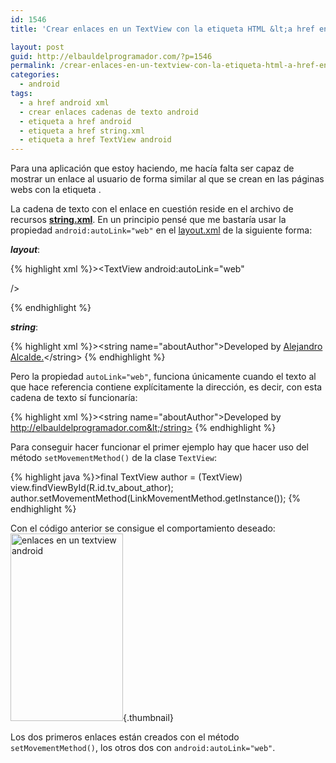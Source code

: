 ```yaml
---
id: 1546
title: 'Crear enlaces en un TextView con la etiqueta HTML &lt;a href en Android'

layout: post
guid: http://elbauldelprogramador.com/?p=1546
permalink: /crear-enlaces-en-un-textview-con-la-etiqueta-html-a-href-en-android/
categories:
  - android
tags:
  - a href android xml
  - crear enlaces cadenas de texto android
  - etiqueta a href android
  - etiqueta a href string.xml
  - etiqueta a href TextView android
---
```

Para una aplicación que estoy haciendo, me hacía falta ser capaz de mostrar un enlace al usuario de forma similar al que se crean en las páginas webs con la etiqueta *<a href=&#8221;&#8221;></a>*. 

La cadena de texto con el enlace en cuestión reside en el archivo de recursos **[string.xml][1]**. En un principio pensé que me bastaría usar la propiedad `android:autoLink="web"` en el [layout.xml][2] de la siguiente forma:  
  
<!--more-->

  
***layout***:

{% highlight xml %}>&lt;TextView
                <!-- .... -->
                android:autoLink="web"
                

<!-- .... --> />
{% endhighlight %}

***string***:

{% highlight xml %}>&lt;string name="aboutAuthor">Developed by <a href="http://elbauldelprogramador.com">Alejandro Alcalde.</a>&lt;/string>
{% endhighlight %}

Pero la propiedad `autoLink="web"`, funciona únicamente cuando el texto al que hace referencia contiene explícitamente la dirección, es decir, con esta cadena de texto sí funcionaría:

{% highlight xml %}>&lt;string name="aboutAuthor">Developed by http://elbauldelprogramador.com&lt;/string>
{% endhighlight %}

Para conseguir hacer funcionar el primer ejemplo hay que hacer uso del método `setMovementMethod()` de la clase `TextView`:

{% highlight java %}>final TextView author = (TextView) view.findViewById(R.id.tv_about_athor);
author.setMovementMethod(LinkMovementMethod.getInstance());
{% endhighlight %}

Con el código anterior se consigue el comportamiento deseado:  
[<img src="http://elbauldelprogramador.com/content/uploads/2013/05/setMovementMethod-example-180x300.png" alt="enlaces en un textview android" width="180" height="300" class="aligncenter size-medium wp-image-1547" />][3]{.thumbnail}

Los dos primeros enlaces están creados con el método `setMovementMethod()`, los otros dos con `android:autoLink="web"`.



 [1]: /opensource/programacion-android-recursos-strings/
 [2]: /opensource/programacion-android-recursos-layout/
 [3]: http://elbauldelprogramador.com/content/uploads/2013/05/setMovementMethod-example.png